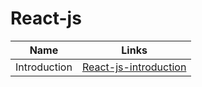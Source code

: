 # React-js

| Name         | Links                                                                                            |
| ------------ | ------------------------------------------------------------------------------------------------ |
| Introduction | [React-js-introduction](/react_intro.md) |
